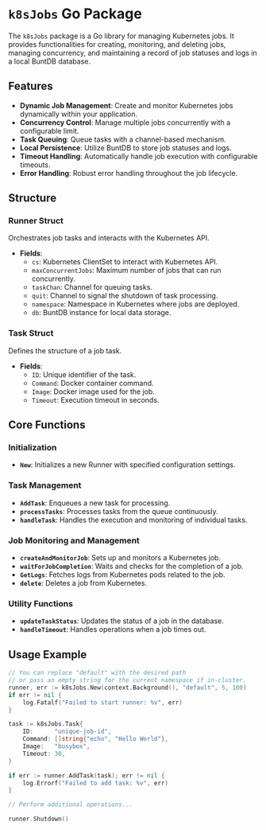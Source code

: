 # `k8sJobs` Go Package

The `k8sJobs` package is a Go library for managing Kubernetes jobs. It provides functionalities for creating, monitoring, and deleting jobs, managing concurrency, and maintaining a record of job statuses and logs in a local BuntDB database.

## Features

- **Dynamic Job Management**: Create and monitor Kubernetes jobs dynamically within your application.
- **Concurrency Control**: Manage multiple jobs concurrently with a configurable limit.
- **Task Queuing**: Queue tasks with a channel-based mechanism.
- **Local Persistence**: Utilize BuntDB to store job statuses and logs.
- **Timeout Handling**: Automatically handle job execution with configurable timeouts.
- **Error Handling**: Robust error handling throughout the job lifecycle.

## Structure

### Runner Struct

Orchestrates job tasks and interacts with the Kubernetes API.

- **Fields**:
    - `cs`: Kubernetes ClientSet to interact with Kubernetes API.
    - `maxConcurrentJobs`: Maximum number of jobs that can run concurrently.
    - `taskChan`: Channel for queuing tasks.
    - `quit`: Channel to signal the shutdown of task processing.
    - `namespace`: Namespace in Kubernetes where jobs are deployed.
    - `db`: BuntDB instance for local data storage.

### Task Struct

Defines the structure of a job task.

- **Fields**:
    - `ID`: Unique identifier of the task.
    - `Command`: Docker container command.
    - `Image`: Docker image used for the job.
    - `Timeout`: Execution timeout in seconds.

## Core Functions

### Initialization

- **`New`**: Initializes a new Runner with specified configuration settings.

### Task Management

- **`AddTask`**: Enqueues a new task for processing.
- **`processTasks`**: Processes tasks from the queue continuously.
- **`handleTask`**: Handles the execution and monitoring of individual tasks.

### Job Monitoring and Management

- **`createAndMonitorJob`**: Sets up and monitors a Kubernetes job.
- **`waitForJobCompletion`**: Waits and checks for the completion of a job.
- **`GetLogs`**: Fetches logs from Kubernetes pods related to the job.
- **`delete`**: Deletes a job from Kubernetes.

### Utility Functions

- **`updateTaskStatus`**: Updates the status of a job in the database.
- **`handleTimeout`**: Handles operations when a job times out.

## Usage Example

```go
// You can replace "default" with the desired path 
// or pass an empty string for the current namespace if in-cluster.
runner, err := k8sJobs.New(context.Background(), "default", 5, 100)
if err != nil {
    log.Fatalf("Failed to start runner: %v", err)
}

task := k8sJobs.Task{
    ID:      "unique-job-id",
    Command: []string{"echo", "Hello World"},
    Image:   "busybox",
    Timeout: 30,
}

if err := runner.AddTask(task); err != nil {
    log.Errorf("Failed to add task: %v", err)
}

// Perform additional operations...

runner.Shutdown()
```
